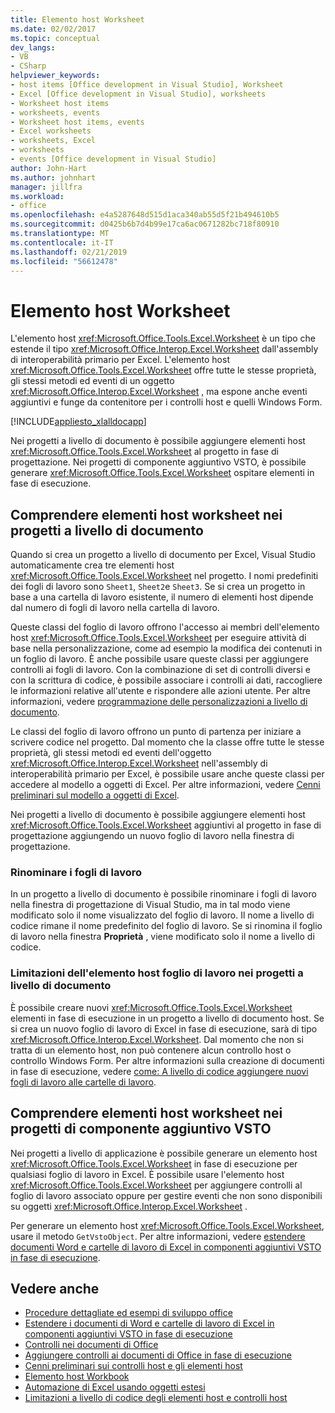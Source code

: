 ```yaml
---
title: Elemento host Worksheet
ms.date: 02/02/2017
ms.topic: conceptual
dev_langs:
- VB
- CSharp
helpviewer_keywords:
- host items [Office development in Visual Studio], Worksheet
- Excel [Office development in Visual Studio], worksheets
- Worksheet host items
- worksheets, events
- Worksheet host items, events
- Excel worksheets
- worksheets, Excel
- worksheets
- events [Office development in Visual Studio]
author: John-Hart
ms.author: johnhart
manager: jillfra
ms.workload:
- office
ms.openlocfilehash: e4a5287648d515d1aca340ab55d5f21b494610b5
ms.sourcegitcommit: d0425b6b7d4b99e17ca6ac0671282bc718f80910
ms.translationtype: MT
ms.contentlocale: it-IT
ms.lasthandoff: 02/21/2019
ms.locfileid: "56612478"
---
```

# <a name="worksheet-host-item"></a>Elemento host Worksheet
  L'elemento host <xref:Microsoft.Office.Tools.Excel.Worksheet> è un tipo che estende il tipo <xref:Microsoft.Office.Interop.Excel.Worksheet> dall'assembly di interoperabilità primario per Excel. L'elemento host <xref:Microsoft.Office.Tools.Excel.Worksheet> offre tutte le stesse proprietà, gli stessi metodi ed eventi di un oggetto <xref:Microsoft.Office.Interop.Excel.Worksheet> , ma espone anche eventi aggiuntivi e funge da contenitore per i controlli host e quelli Windows Form.

 [!INCLUDE[appliesto_xlalldocapp](../vsto/includes/appliesto-xlalldocapp-md.md)]

 Nei progetti a livello di documento è possibile aggiungere elementi host <xref:Microsoft.Office.Tools.Excel.Worksheet> al progetto in fase di progettazione. Nei progetti di componente aggiuntivo VSTO, è possibile generare <xref:Microsoft.Office.Tools.Excel.Worksheet> ospitare elementi in fase di esecuzione.

## <a name="understand-worksheet-host-items-in-document-level-projects"></a>Comprendere elementi host worksheet nei progetti a livello di documento
 Quando si crea un progetto a livello di documento per Excel, Visual Studio automaticamente crea tre elementi host <xref:Microsoft.Office.Tools.Excel.Worksheet> nel progetto. I nomi predefiniti dei fogli di lavoro sono `Sheet1`, `Sheet2`e `Sheet3`. Se si crea un progetto in base a una cartella di lavoro esistente, il numero di elementi host dipende dal numero di fogli di lavoro nella cartella di lavoro.

 Queste classi del foglio di lavoro offrono l'accesso ai membri dell'elemento host <xref:Microsoft.Office.Tools.Excel.Worksheet> per eseguire attività di base nella personalizzazione, come ad esempio la modifica dei contenuti in un foglio di lavoro. È anche possibile usare queste classi per aggiungere controlli ai fogli di lavoro. Con la combinazione di set di controlli diversi e con la scrittura di codice, è possibile associare i controlli ai dati, raccogliere le informazioni relative all'utente e rispondere alle azioni utente. Per altre informazioni, vedere [programmazione delle personalizzazioni a livello di documento](../vsto/programming-document-level-customizations.md).

 Le classi del foglio di lavoro offrono un punto di partenza per iniziare a scrivere codice nel progetto. Dal momento che la classe offre tutte le stesse proprietà, gli stessi metodi ed eventi dell'oggetto <xref:Microsoft.Office.Interop.Excel.Worksheet> nell'assembly di interoperabilità primario per Excel, è possibile usare anche queste classi per accedere al modello a oggetti di Excel. Per altre informazioni, vedere [Cenni preliminari sul modello a oggetti di Excel](../vsto/excel-object-model-overview.md).

 Nei progetti a livello di documento è possibile aggiungere elementi host <xref:Microsoft.Office.Tools.Excel.Worksheet> aggiuntivi al progetto in fase di progettazione aggiungendo un nuovo foglio di lavoro nella finestra di progettazione.

### <a name="rename-worksheets"></a>Rinominare i fogli di lavoro
 In un progetto a livello di documento è possibile rinominare i fogli di lavoro nella finestra di progettazione di Visual Studio, ma in tal modo viene modificato solo il nome visualizzato del foglio di lavoro. Il nome a livello di codice rimane il nome predefinito del foglio di lavoro. Se si rinomina il foglio di lavoro nella finestra **Proprietà** , viene modificato solo il nome a livello di codice.

### <a name="limitations-of-the-worksheet-host-item-in-document-level-projects"></a>Limitazioni dell'elemento host foglio di lavoro nei progetti a livello di documento
 È possibile creare nuovi <xref:Microsoft.Office.Tools.Excel.Worksheet> elementi in fase di esecuzione in un progetto a livello di documento host. Se si crea un nuovo foglio di lavoro di Excel in fase di esecuzione, sarà di tipo <xref:Microsoft.Office.Interop.Excel.Worksheet>. Dal momento che non si tratta di un elemento host, non può contenere alcun controllo host o controllo Windows Form. Per altre informazioni sulla creazione di documenti in fase di esecuzione, vedere [come: A livello di codice aggiungere nuovi fogli di lavoro alle cartelle di lavoro](../vsto/how-to-programmatically-add-new-worksheets-to-workbooks.md).

## <a name="understand-worksheet-host-items-in-vsto-add-in-projects"></a>Comprendere elementi host worksheet nei progetti di componente aggiuntivo VSTO
 Nei progetti a livello di applicazione è possibile generare un elemento host <xref:Microsoft.Office.Tools.Excel.Worksheet> in fase di esecuzione per qualsiasi foglio di lavoro in Excel. È possibile usare l'elemento host <xref:Microsoft.Office.Tools.Excel.Worksheet> per aggiungere controlli al foglio di lavoro associato oppure per gestire eventi che non sono disponibili su oggetti <xref:Microsoft.Office.Interop.Excel.Worksheet> .

 Per generare un elemento host <xref:Microsoft.Office.Tools.Excel.Worksheet>, usare il metodo `GetVstoObject`. Per altre informazioni, vedere [estendere documenti Word e cartelle di lavoro di Excel in componenti aggiuntivi VSTO in fase di esecuzione](../vsto/extending-word-documents-and-excel-workbooks-in-vsto-add-ins-at-run-time.md).

## <a name="see-also"></a>Vedere anche
- [Procedure dettagliate ed esempi di sviluppo office](../vsto/office-development-samples-and-walkthroughs.md)
- [Estendere i documenti di Word e cartelle di lavoro di Excel in componenti aggiuntivi VSTO in fase di esecuzione](../vsto/extending-word-documents-and-excel-workbooks-in-vsto-add-ins-at-run-time.md)
- [Controlli nei documenti di Office](../vsto/controls-on-office-documents.md)
- [Aggiungere controlli ai documenti di Office in fase di esecuzione](../vsto/adding-controls-to-office-documents-at-run-time.md)
- [Cenni preliminari sui controlli host e gli elementi host](../vsto/host-items-and-host-controls-overview.md)
- [Elemento host Workbook](../vsto/workbook-host-item.md)
- [Automazione di Excel usando oggetti estesi](../vsto/automating-excel-by-using-extended-objects.md)
- [Limitazioni a livello di codice degli elementi host e controlli host](../vsto/programmatic-limitations-of-host-items-and-host-controls.md)
